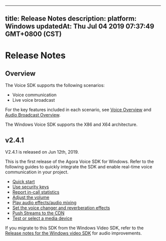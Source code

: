 
---
title: Release Notes
description: 
platform: Windows
updatedAt: Thu Jul 04 2019 07:37:49 GMT+0800 (CST)
---
# Release Notes
## Overview

The Voice SDK supports the following scenarios:

- Voice communication
- Live voice broadcast

For the key features included in each scenario, see [Voice Overview](https://docs.agora.io/en/Voice/product_voice?platform=All%20Platforms) and [Audio Broadcast Overview](https://docs.agora.io/en/Audio%20Broadcast/product_live_audio?platform=All_Platforms).

The Windows Voice SDK supports the X86 and  X64 architecture.

## v2.4.1

V2.4.1 is released on Jun 12th, 2019.

This is the first release of the Agora Voice SDK for Windows. Refer to the following guides to quickly integrate the SDK and enable real-time voice communication in your project.

- [Quick start](../../en/Audio%20Broadcast/windows_video.md)
- [Use security keys](../../en/Audio%20Broadcast/token.md)
- [Report in-call statistics](../../en/Audio%20Broadcast/in_call_statistics_windows_audio.md)
- [Adjust the volume](../../en/Audio%20Broadcast/volume_windows.md)
- [Play audio effects/audio mixing](../../en/Audio%20Broadcast/effect_mixing_windows.md)
- [Set the voice changer and reverberation effects](../../en/Audio%20Broadcast/voice_effect_windows.md)
- [Push Streams to the CDN](../../en/Audio%20Broadcast/push_stream_windows2.0_audio.md)
- [Test or select a media device](../../en/Audio%20Broadcast/switch_audio_device_windows.md)

If you migrate to this SDK from the Windows Video SDK, refer to the [Release notes for the Windows video SDK](../../en/Audio%20Broadcast/release_windows_video.md) for audio improvements.
